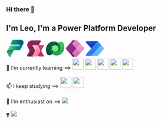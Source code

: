 ### Hi there 👋

<div style="display:inline">
 <h2> I'm Leo, I'm a Power Platform Developer</h2>
 <img width:"50" height="50" src="https://raw.githubusercontent.com/leorrusso/leorrusso/main/PowerPlatform_scalable.svg">
  <img width:"50" height="50" src="https://raw.githubusercontent.com/leorrusso/leorrusso/main/PowerFx_scalable.svg">
  <img width:"50" height="50" src="https://raw.githubusercontent.com/leorrusso/leorrusso/main/Dataverse_scalable.svg">
  <img width:"50" height="50" src="https://raw.githubusercontent.com/leorrusso/leorrusso/main/PowerApps_scalable.svg">
  <img width:"50" height="50" src="https://raw.githubusercontent.com/leorrusso/leorrusso/main/PowerAutomate_scalable.svg">
</div>
<br>
<div style="display:inline_block">
 🌱 I’m currently learning ==>
<img  height="30" width="30" src="https://cdn.jsdelivr.net/gh/devicons/devicon/icons/python/python-original.svg" />
<img height="30" width="30" src="https://cdn.jsdelivr.net/gh/devicons/devicon/icons/javascript/javascript-original.svg" />
<img height="30" width="30" src="https://cdn.jsdelivr.net/gh/devicons/devicon/icons/typescript/typescript-original.svg" />
<img height="30" width="30" src="https://cdn.jsdelivr.net/gh/devicons/devicon/icons/react/react-original.svg" />
<img height="30" width="30" src="https://cdn.jsdelivr.net/gh/devicons/devicon/icons/csharp/csharp-original.svg" />     
</div>
<br>
<div style="display:inline_block">
 📫 I keep studying ==>
<img height="30" width="30" src="https://cdn.jsdelivr.net/gh/devicons/devicon/icons/css3/css3-original.svg" />
<img  height="30" width="30" src="https://cdn.jsdelivr.net/gh/devicons/devicon/icons/html5/html5-original.svg" />    
</div>
<br>
<div style="display:inline_block">
   🔭 I’m enthusiast on ==>
  <img width="100" heigth="40" src="https://img.shields.io/badge/Streamlit-FF4B4B?style=for-the-badge&logo=Streamlit&logoColor=white" />
</div>
<br>
<div style="display:inline_block">
  ❣️
  <img width="100" heigth="40" src="https://img.shields.io/badge/Microsoft-666666?style=for-the-badge&logo=microsoft&logoColor=white" />
</div>
<br>
